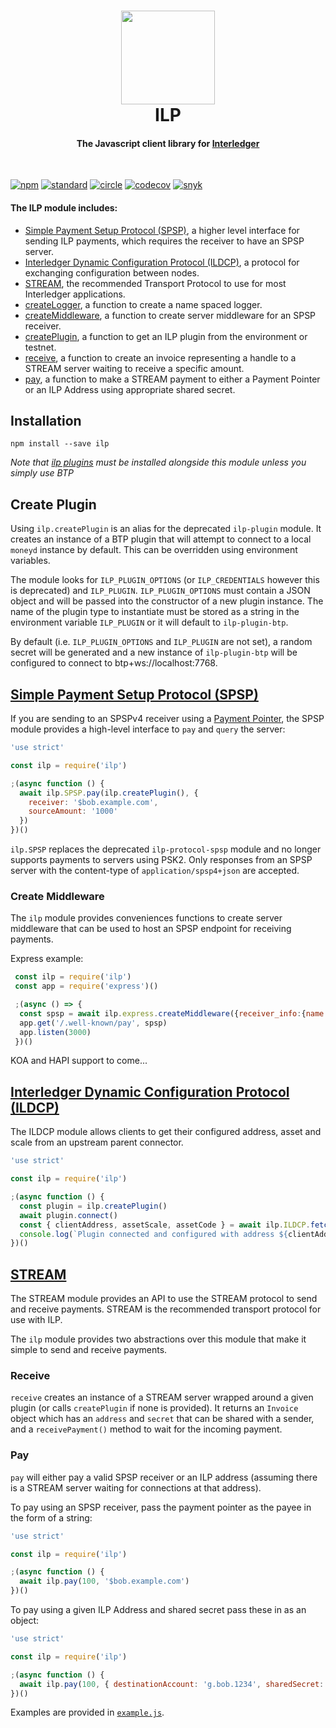 <h1 align="center">
  <a href="https://interledger.org"><img src="ilp_logo.png" width="150"></a>
  <br>
  ILP
</h1>

<h4 align="center">
The Javascript client library for <a href="https://interledger.org">Interledger</a>
</h4>

<br>

[![npm][npm-image]][npm-url] [![standard][standard-image]][standard-url] [![circle][circle-image]][circle-url] [![codecov][codecov-image]][codecov-url] [![snyk][snyk-image]][snyk-url]

[npm-image]: https://img.shields.io/npm/v/ilp.svg?style=flat
[npm-url]: https://npmjs.org/package/ilp
[standard-image]: https://img.shields.io/badge/code%20style-standard-brightgreen.svg?style=flat
[standard-url]: http://standardjs.com/
[circle-image]: https://img.shields.io/circleci/project/interledgerjs/ilp/master.svg?style=flat
[circle-url]: https://circleci.com/gh/interledgerjs/ilp
[codecov-image]: https://img.shields.io/codecov/c/github/interledgerjs/ilp.svg?style=flat
[codecov-url]: https://codecov.io/gh/interledgerjs/ilp
[snyk-image]: https://snyk.io/test/npm/ilp/badge.svg
[snyk-url]: https://snyk.io/test/npm/ilp

#### The ILP module includes:

* [Simple Payment Setup Protocol (SPSP)](#simple-payment-setup-protocol-spsp), a higher level interface for sending ILP payments, which requires the receiver to have an SPSP server.
* [Interledger Dynamic Configuration Protocol (ILDCP)](#interledger-dynamic-configuration-protocol-ildcp), a protocol for exchanging configuration between nodes.
* [STREAM](#stream), the recommended Transport Protocol to use for most Interledger applications.
* [createLogger](#create-logger), a function to create a name spaced logger.
* [createMiddleware](#create-middleware), a function to create server middleware for an SPSP receiver.
* [createPlugin](#create-plugin), a function to get an ILP plugin from the environment or testnet.
* [receive](#receive), a function to create an invoice representing a handle to a STREAM server waiting to receive a specific amount.
* [pay](#pay), a function to make a STREAM payment to either a Payment Pointer or an ILP Address using appropriate shared secret.

## Installation

`npm install --save ilp`

*Note that [ilp plugins](https://www.npmjs.com/search?q=ilp-plugin) must be installed alongside this module unless you simply use BTP*

## Create Plugin

Using `ilp.createPlugin` is an alias for the deprecated `ilp-plugin` module. It creates an instance of a BTP plugin that will attempt to connect to a local `moneyd` instance by default. This can be overridden using environment variables.

The module looks for `ILP_PLUGIN_OPTIONS` (or `ILP_CREDENTIALS` however this is deprecated) and `ILP_PLUGIN`. `ILP_PLUGIN_OPTIONS` must contain a JSON object and will be passed into the constructor of a new plugin instance. The name of the plugin type to instantiate must be stored as a string in the environment variable `ILP_PLUGIN` or it will default to `ilp-plugin-btp`.

By default (i.e. `ILP_PLUGIN_OPTIONS` and `ILP_PLUGIN` are not set), a random secret will be generated and a new instance of `ilp-plugin-btp` will be configured to connect to btp+ws:<secret>//localhost:7768.

## [Simple Payment Setup Protocol (SPSP)](https://interledger.org/rfcs/0009-simple-payment-setup-protocol/draft-6.html)

If you are sending to an SPSPv4 receiver using a [Payment Pointer](https://interledger.org/rfcs/0026-payment-pointers), the SPSP module provides a high-level interface to `pay` and `query` the server:

```js
'use strict'

const ilp = require('ilp')

;(async function () {
  await ilp.SPSP.pay(ilp.createPlugin(), {
    receiver: '$bob.example.com',
    sourceAmount: '1000'
  })
})()
```

`ilp.SPSP` replaces the deprecated `ilp-protocol-spsp` module and no longer supports payments to servers using PSK2. Only responses from an SPSP server with the content-type of `application/spsp4+json` are accepted.

### Create Middleware

The `ilp` module provides conveniences functions to create server middleware that can be used to host an SPSP endpoint for receiving payments.

Express example:
```js
 const ilp = require('ilp')
 const app = require('express')()

 ;(async () => {
  const spsp = await ilp.express.createMiddleware({receiver_info:{name: 'Bob Smith'}})
  app.get('/.well-known/pay', spsp)
  app.listen(3000)
 })()

```

KOA and HAPI support to come...

## [Interledger Dynamic Configuration Protocol (ILDCP)](https://github.com/interledger/rfcs/blob/master/0031-dynamic-configuration-protocol/0031-dynamic-configuration-protocol.md)

The ILDCP module allows clients to get their configured address, asset and scale from an upstream parent connector.

```js
'use strict'

const ilp = require('ilp')

;(async function () {
  const plugin = ilp.createPlugin()
  await plugin.connect()
  const { clientAddress, assetScale, assetCode } = await ilp.ILDCP.fetch(plugin.sendData.bind(plugin))
  console.log(`Plugin connected and configured with address ${clientAddress} using asset ${assetCode} and scale ${assetScale}`)
})()
```

## [STREAM](https://interledger.org/rfcs/0029-stream/)

The STREAM module provides an API to use the STREAM protocol to send and receive payments. STREAM is the recommended transport protocol for use with ILP.

The `ilp` module provides two abstractions over this module that make it simple to send and receive payments.

### Receive

`receive` creates an instance of a STREAM server wrapped around a given plugin (or calls `createPlugin` if none is provided). It returns an `Invoice` object which has an `address` and `secret` that can be shared with a sender, and a `receivePayment()` method to wait for the incoming payment.

### Pay

`pay` will either pay a valid SPSP receiver or an ILP address (assuming there is a STREAM server waiting for connections at that address).

To pay using an SPSP receiver, pass the payment pointer as the payee in the form of a string:

```js
'use strict'

const ilp = require('ilp')

;(async function () {
  await ilp.pay(100, '$bob.example.com')
})()
```

To pay using a given ILP Address and shared secret pass these in as an object:

```js
'use strict'

const ilp = require('ilp')

;(async function () {
  await ilp.pay(100, { destinationAccount: 'g.bob.1234', sharedSecret: Buffer.from('******', 'base64') })
})()
```

Examples are provided in [`example.js`](./example.js).